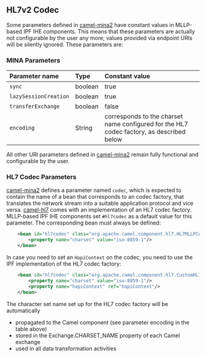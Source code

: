 
## HL7v2 Codec

Some parameters defined in [camel-mina2] have constant values in MLLP-based IPF IHE components. 
This means that these parameters are actually not configurable by the user any more; values provided via endpoint URIs will be silently ignored. 
These parameters are:

### MINA Parameters

| Parameter name        | Type       | Constant value | 
|:----------------------|:-----------|:---------------|
| `sync`                | boolean    | true           |
| `lazySessionCreation` | boolean    | true           |
| `transferExchange`    | boolean    | false          | 
| `encoding`            | String     | corresponds to the charset name configured for the HL7 codec factory, as described below |

All other URI parameters defined in [camel-mina2] remain fully functional and configurable by the user.

### HL7 Codec Parameters

[camel-mina2] defines a parameter named `codec`, which is expected to contain the name of a bean that corresponds to an codec factory, that translates the
network stream into a suitable application protocol and vice versa. 
[camel-hl7] comes with an implementation of an HL7 codec factory. MLLP-based IPF IHE components set `#hl7codec` as a default value for this parameter. 
The corresponding bean must always be defined:

```xml
    <bean id="hl7codec" class="org.apache.camel.component.hl7.HL7MLLPCodec">
        <property name="charset" value="iso-8859-1"/>
    </bean>
```

In case you need to set an `HapiContext` on the codec, you need to use the IPF implementation of the HL7 codec factory:

```xml
    <bean id="hl7codec" class="org.apache.camel.component.hl7.CustomHL7MLLPCodec">
        <property name="charset" value="iso-8859-1"/>
        <property name="hapiContext" ref="hapiContext"/>
    </bean>
```

The character set name set up for the HL7 codec factory will be automatically

* propagated to the Camel component (see parameter encoding in the table above)
* stored in the Exchange.CHARSET_NAME property of each Camel exchange
* used in all data transformation activities


[camel-mina2]: https://camel.apache.org/mina2.html
[camel-hl7]: https://camel.apache.org/hl7.html